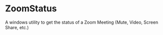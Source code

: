# ZoomStatus
A windows utility to get the status of a Zoom Meeting (Mute, Video, Screen Share, etc.)
